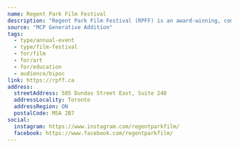 ```yaml
---
name: Regent Park Film Festival
description: "Regent Park Film Festival (RPFF) is an award-winning, community-based, charitable organization, and Toronto's longest-running, FREE film festival. RPFF amplifies and centers marginalized communities and their stories, while opening up access to the film and television industry through year-round programming."
source: "MCP Generative Addition"
tags:
  - type/annual-event
  - type/film-festival
  - for/film
  - for/art
  - for/education
  - audience/bipoc
link: https://rpff.ca
address:
  streetAddress: 585 Dundas Street East, Suite 240
  addressLocality: Toronto
  addressRegion: ON
  postalCode: M5A 2B7
social:
  instagram: https://www.instagram.com/regentparkfilm/
  facebook: https://www.facebook.com/regentparkfilm/
---
```

